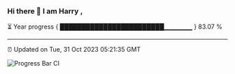 ### Hi there 👋 I am Harry , 

⏳ Year progress { ████████████████████████▁▁▁▁▁▁ } 83.07 %

---

⏰ Updated on Tue, 31 Oct 2023 05:21:35 GMT

![Progress Bar CI](https://github.com/duykhang68/duykhang68/workflows/Progress%20Bar%20CI/badge.svg)
